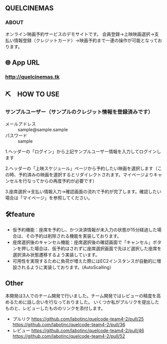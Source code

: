 ## QUELCINEMAS

### ABOUT
   オンライン映画予約サービスのデモサイトです。
   会員登録→上映映画選択→支払い情報登録（クレジットカード）→映画予約まで一連の操作が可能となっております。

## 🌐 App URL

### http://quelcinemas.tk

## ⛏　HOW TO USE
### サンプルユーザー（サンプルのクレジット情報を登録済みです）
  <dl>
   <dt>メールアドレス</dt>
   <dd>sample@sample.sample</dd>
   <dt>パスワード</dt>
   <dd>sample</dd>
  </dl>

1.ヘッダーの「ログイン」から上記サンプルユーザー情報を入力してログインします

2.ヘッダーの「上映スケジュール」ページから予約したい映画を選択します（この時、予約済みの映画を選択するとリダイレクトされます。マイページよりキャンセルを行なってからの再度予約が必要です）

3.座席選択→支払い情報入力→確認画面の流れで予約が完了します。確認したい場合は「マイページ」を参照してください。

## 🛠feature
- 仮予約機能：座席を予約し、かつ決済情報が未入力の状態が15分経過した場合は、その予約は削除される機能を実装しております。
- 座席選択後のキャンセル機能：座席選択後の確認画面で「キャンセル」ボタンを押した場合は、仮予約はされずに座席選択画面で先ほど選択した座席を選択済み状態遷移するよう実装しています。
- 可用性を実現するために負荷が増えた際にはEC2インスタンスが自動的に増設されるように実装しております。(AutoScalling）

## Other
本開発は3人でのチーム開発で行いました。チーム開発ではレビューの精度を高めるために話し合いを行なっておりました。
いくつか私がプルリクを提出したものと、レビューしたもののリンクを添付します。
- プルリク
https://github.com/labotinc/quelcode-team4-2/pull/25
https://github.com/labotinc/quelcode-team4-2/pull/36
- レビュー
https://github.com/labotinc/quelcode-team4-2/pull/46
https://github.com/labotinc/quelcode-team4-2/pull/52
